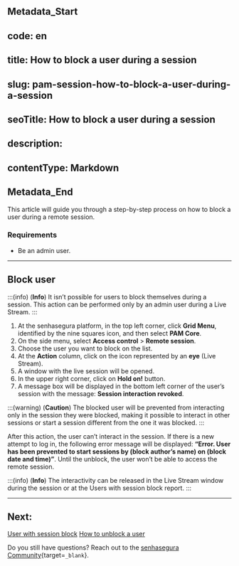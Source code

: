 ## Metadata_Start 
## code: en
## title: How to block a user during a session 
## slug: pam-session-how-to-block-a-user-during-a-session 
## seoTitle: How to block a user during a session 
## description:  
## contentType: Markdown 
## Metadata_End
This article will guide you through a step-by-step process on how to block a user during a remote session.

### Requirements
* Be an admin user.

---
## Block user
:::(info) (**Info**)
It isn’t possible for users to block themselves during a session. This action can be performed only by an admin user during a Live Stream.
:::

1. At the senhasegura platform, in the top left corner, click **Grid Menu**, identified by the nine squares icon, and then select **PAM Core**.
2. On the side menu, select **Access control** >  **Remote session**.
3. Choose the user you want to block on the list.
4. At the **Action** column, click on the icon represented by an **eye** (Live Stream).
5. A window with the live session will be opened.
6. In the upper right corner, click on **Hold on!** button.
7. A message box will be displayed in the bottom left corner of the user’s session with the message: **Session interaction revoked**.

:::(warning) (**Caution**)
The blocked user will be prevented from interacting only in the session they were blocked, making it possible to interact in other sessions or start a session different from the one it was blocked.
:::

After this action, the user can’t interact in the session. If there is a new attempt to log in, the following error message will be displayed: **“Error. User has been prevented to start sessions by (block author’s name) on (block date and time)”**. Until the unblock, the user won’t be able to access the remote session.

:::(info) (**Info**)
The interactivity can be released in the Live Stream window during the session or at the Users with session block report.
:::

---
## Next:
[User with session block](/v3-32/docs/pam-session-users-with-session-block)
[How to unblock a user](/v3-32/docs/pam-session-how-to-unblock-a-user)

Do you still have questions? Reach out to the [senhasegura Community](https://community.senhasegura.io/){target=`_blank`}.